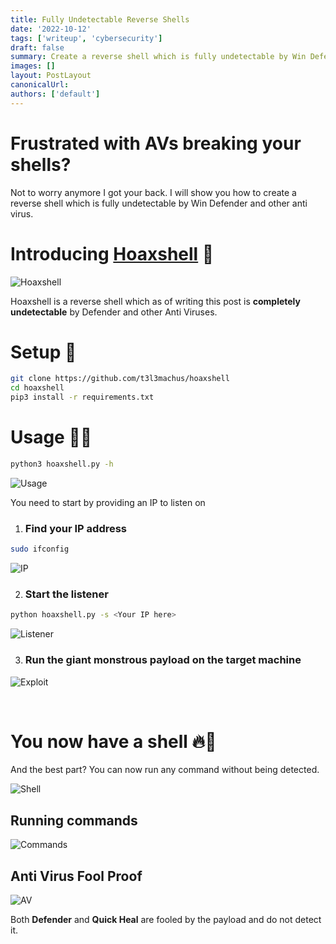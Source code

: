 ```yaml
---
title: Fully Undetectable Reverse Shells
date: '2022-10-12'
tags: ['writeup', 'cybersecurity']
draft: false
summary: Create a reverse shell which is fully undetectable by Win Defender and other anti virus
images: []
layout: PostLayout
canonicalUrl:
authors: ['default']
---
```


# Frustrated with AVs breaking your shells?

Not to worry anymore I got your back. I will show you how to create a reverse shell which is fully undetectable by Win Defender and other anti virus.

# Introducing [Hoaxshell](https://github.com/t3l3machus/hoaxshell) 🚗
![Hoaxshell](/static/images/blogs/fully-undetectable-reverse-shells/hoaxshell-logo.png)

Hoaxshell is a reverse shell which as of writing this post is **completely undetectable** by Defender and other Anti Viruses.

# Setup 📐
```bash
git clone https://github.com/t3l3machus/hoaxshell
cd hoaxshell
pip3 install -r requirements.txt
```

# Usage 👊🏻
```bash
python3 hoaxshell.py -h
```
![Usage](/static/images/blogs/fully-undetectable-reverse-shells/usage.png)

You need to start by providing an IP to listen on

1. ### Find your IP address
```bash
sudo ifconfig
```

![IP](/static/images/blogs/fully-undetectable-reverse-shells/find-ip.png)

2. ### Start the listener
```bash
python hoaxshell.py -s <Your IP here>
```
![Listener](/static/images/blogs/fully-undetectable-reverse-shells/hoaxshell-start.png)

3. ### Run the giant monstrous payload on the target machine

![Exploit](/static/images/blogs/fully-undetectable-reverse-shells/exploit.png)

<br />

# You now have a shell 🔥🎊

And the best part? You can now run any command without being detected.

![Shell](/static/images/blogs/fully-undetectable-reverse-shells/shell.png)

## Running commands

![Commands](/static/images/blogs/fully-undetectable-reverse-shells/running-commands.png)

## Anti Virus Fool Proof

![AV](/static/images/blogs/fully-undetectable-reverse-shells/anti-virus.png)

Both **Defender** and **Quick Heal** are fooled by the payload and do not detect it.
